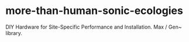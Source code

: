 # more-than-human-sonic-ecologies
DIY Hardware for Site-Specific Performance and Installation. Max / Gen~ library.
